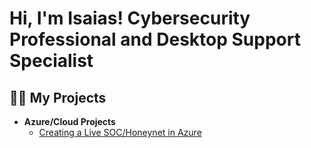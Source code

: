 <h1>Hi, I'm Isaias! Cybersecurity Professional and Desktop Support Specialist

<h2>👨‍💻 My Projects </h2>

- <b>Azure/Cloud Projects</b>
  - [Creating a Live SOC/Honeynet in Azure](https://github.com/InfoSecIsaias/Azure-SOC)



<!--
**joshmadakor1/joshmadakor1** is a ✨ _special_ ✨ repository because its `README.md` (this file) appears on your GitHub profile.

Here are some ideas to get you started:

- 🔭 I’m currently working on ...
- 🌱 I’m currently learning ...
- 👯 I’m looking to collaborate on ...
- 🤔 I’m looking for help with ...
- 💬 Ask me about ...
- 📫 How to reach me: ...
- 😄 Pronouns: ...
- ⚡ Fun fact: ...
-->
